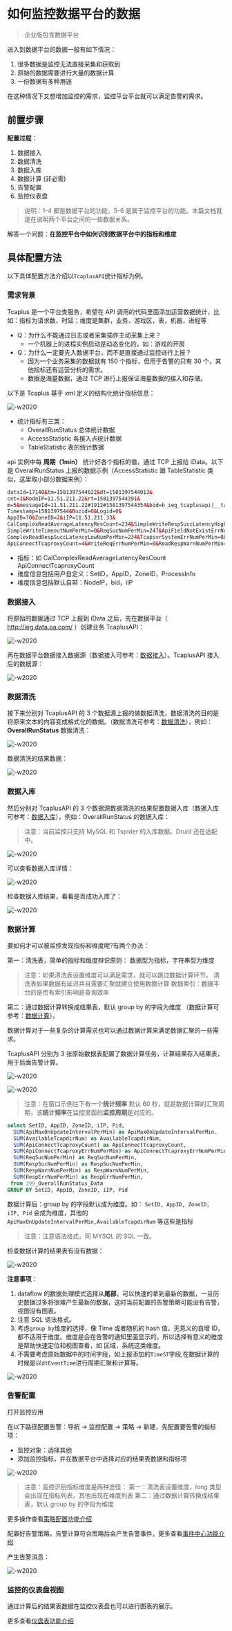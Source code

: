 # 如何监控数据平台的数据

> 企业版包含数据平台

进入到数据平台的数据一般有如下情况：

1. 很多数据是监控无法直接采集和获取到
2. 原始的数据需要进行大量的数据计算
3. 一份数据有多种用途

在这种情况下又想增加监控的需求，监控平台平台就可以满足告警的需求。

## 前置步骤

**配置过程**：

1. 数据接入
2. 数据清洗
3. 数据入库
4. 数据计算 (非必需)
5. 告警配置
6. 监控仪表盘

> 说明：1-4 都是数据平台的功能，5-6 是属于监控平台的功能。本篇文档就是在说明两个平台之间的一些数据关系。

解答一个问题：**在监控平台中如何识别数据平台中的指标和维度**

## 具体配置方法

以下具体配置方法介绍以`TcaplusAPI`统计指标为例。

### 需求背景

Tcaplus 是一个平台类服务，希望在 API 调用的代码里面添加运营数据统计，比如：指标为请求数，时延；维度是集群，业务，游戏区，表，机器，进程等

* Q：为什么不能通过日志或者采集插件主动采集上来？
    * 一个机器上的进程实例启动是动态变化的，如：游戏的开房
* Q：为什么一定要先入数据平台，而不是直接通过监控进行上报？
    * 因为一个业务采集的数据就有 150 个指标，但用于告警的只有 30 个，其他指标还有运营分析的需求。
    * 数据是海量数据，通过 TCP 进行上报保证海量数据的接入和存储。

以下是 Tcaplus 基于 xml 定义的结构化统计指标信息：

![-w2020](media/15816615915057.jpg)

* 统计指标有三类：
	* OverallRunStatus 总体统计数据
	* AccessStatistic 各接入点统计数据
	* TableStatistic 表的统计数据

api 实例中每 **周期（1min）** 统计好各个指标的值，通过 TCP 上报给 iData。以下是 OverallRunStatus 上报的数据示例（AccessStatistic 跟 TableStatistic 类似，这里取小部分数据来例）：

```html
dataId=17140&tm=1581397544622&dt=1581397544013&
cnt=1&NodeIP=11.51.211.22&rt=1581397544391&
m=5&messageId=11.51.211.22#1912#1581397544354&bid=b_ieg_tcaplusapi|__tablename=OverallRunStatus&
Timestamp=1581397544&Buzid=0&Logid=0&
AppID=70&ZoneID=2&iIP=11.51.211.33&
CalComplexReadAverageLatencyResCount=234&SimpleWriteRespSuccLatencyHighNumPerMin=0&SimpleWriteRespSuccLatencyCustomizedNumPerMin=0&
SimpleWriteTimeoutNumPerMin=0&ReqSucNumPerMin=247&ApiFieldNotExistErrNumPerMin=0&
ComplexReadRespSuccLatencyLowNumPerMin=234&TcapsvrSystemErrNumPerMin=0&WriteRespWarnNumPerMin=0&
ApiConnectTcaproxyCount=4&WriteReqErrNumPerMin=0&ReadRespWarnNumPerMin=0&
```

* 指标：如 CalComplexReadAverageLatencyResCount  ApiConnectTcaproxyCount
* 维度信息包括用户自定义：SetID，AppID，ZoneID，ProcessInfo
* 维度信息包括默认自带：NodeIP，bid，iIP

### 数据接入

将原始的数据通过 TCP 上报到 iData 之后，先在数据平台（ http://ieg.data.oa.com/ ）创建业务 TcaplusAPI：

![-w2020](media/15816617117290.jpg)

再在数据平台数据接入数据源（数据接入可参考：[数据接入](http://docs.bkdata.oa.com/tencent/fu-wu-gong-neng-jie-shao/shu-ju-ji-cheng/shu-ju-yuan-jie-ru/tglogjie-ru/jian-jie.html)）。TcaplusAPI 接入后的数据源：

![-w2020](media/15816617832838.jpg)

### 数据清洗

接下来分别对 TcaplusAPI 的 3 个数据源上报的做数据清洗，数据清洗的目的是将原来文本的内容变成格式化的数据。（数据清洗可参考：[数据清洗](http://docs.bkdata.oa.com/tencent/fu-wu-gong-neng-jie-shao/shu-ju-ji-cheng/shu-ju-qing-xi.html)），例如： **OverallRunStatus** 数据清洗：

![-w2020](media/15816618584419.jpg)

数据清洗的结果数据：

![-w2020](media/15816619194681.jpg)

### 数据入库

然后分别对 TcaplusAPI 的 3 个数据源数据清洗的结果配置数据入库（数据入库可参考：[数据入库](http://docs.bkdata.oa.com/tencent/fu-wu-gong-neng-jie-shao/shu-ju-ji-cheng/shu-ju-ru-ku.html)），例如：OverallRunStatus 的数据入库：

> 注意：当前监控只支持 MySQL 和 Tspider 的入库数据。Druid 还在适配中。

![-w2020](media/15816619757486.jpg)

可以查看数据入库详情：

![-w2020](media/15816620239404.jpg)

检查数据入库结果，看看是否成功入库了：

![-w2020](media/15816620879225.jpg)

### 数据计算

要如何才可以被监控发现指标和维度呢?有两个办法：

第一：清洗表，简单的指标和维度辩识原则： 数据型为指标，字符串型为维度

> 注意：如果清洗表设置维度可以满足需求，就可以跳过数据计算环节。
> 清洗表如果数据有延迟并且需要汇聚就建立使用数据计算
> 数据索引：数据平台的是否有索引影响是查询效率 


第二：通过数据计算转换成结果表，默认 group by 的字段为维度 （数据计算可参考：[数据计算](http://docs.bkdata.oa.com/tencent/fu-wu-gong-neng-jie-shao/shu-ju-kai-fa/bksqlhan-shu-ku/shi-shi-ji-suan.html)）。

数据计算对于一些复杂的计算需求也可以通过数据计算来满足数据汇聚的一些需求。

TcaplusAPI 分别为 3 张原始数据表配置了数据计算任务，计算结果存入结果表，用于后面告警计算。

![-w2020](media/15816621529712.jpg)

![-w2020](media/15816622131979.jpg)

> 注意：在窗口示例往下有一个**统计频率** 默认 60 秒，就是数据计算的汇聚周期，该**统计频率**在监控里面的**监控周期**是对应的。

```SQL
select SetID, AppID, ZoneID, iIP, Pid,
  SUM(ApiMaxOnUpdateIntervalPerMin) as ApiMaxOnUpdateIntervalPerMin,
  SUM(AvailableTcapdirNum) as AvailableTcapdirNum,
  SUM(ApiConnectTcaproxyCount) as ApiConnectTcaproxyCount,
  SUM(ApiConnectTcaproxyErrNumPerMin) as ApiConnectTcaproxyErrNumPerMin,
  SUM(ReqSucNumPerMin) as ReqSucNumPerMin,
  SUM(RespSucNumPerMin) as RespSucNumPerMin,
  SUM(RespWarnNumPerMin) as RespWarnNumPerMin,
  SUM(RespErrNumPerMin) as RespErrNumPerMin,
 from 399_OverallRunStatus_Data
GROUP BY SetID, AppID, ZoneID, iIP, Pid
```

数据计算后：group by 的字段默认成为维度。如： `SetID, AppID, ZoneID, iIP, Pid` 会成为维度，其他的 `ApiMaxOnUpdateIntervalPerMin,AvailableTcapdirNum` 等这些是指标

> 注意：注意语法格式，同 MYSQL 的 SQL 一致。

检查数据计算的结果表有没有数据：

![-w2020](media/15816623104340.jpg)

**注意事项**：

1. dataflow 的数据处理模式选择从**尾部**，可以快速的拿到最新的数据，一旦历史数据过多将很难产生最新的数据，这时当前配置的告警策略可能没有告警，视图没有图表。
2. 注意 SQL 语法格式。
3. 考虑`group by`维度的选择，像 Time 或者随机的 hash 值，无意义的自增 ID，都不适用于维度。维度是会在告警的通知里面显示的，所以选择有意义的维度是帮助快速定位和视图查看，如 区域，系统这类维度。
4. 不需要考虑原始数据中的时间字段，如上报添加的`TimeST`字段,在数据计算的时候是以`dtEventTime`进行周期汇聚和计算等。

![-w2020](media/15816691186957.jpg)

### 告警配置

打开监控应用

在以下路径配置告警：导航  →  监控配置  →  策略  →  新建，先配置要告警的指标项：

* 监控对象：选择其他
* 添加监控指标，并在数据平台中选择对应的结果表数据和指标项

![-w2020](media/15816692057602.jpg)

> 注意：监控识别指标维度是两种途径：
> 第一：清洗表设置维度，long 类型会出现在指标列表，其他出现在维度列表
> 第二：通过数据计算转换成结果表，默认 group by 的字段为维度

更多操作查看[策略配置功能介绍](../functions/conf/rules.md)

配置好告警策略，告警计算符合策略后会产生告警事件，更多查看[事件中心功能介绍](../functions/analyze/event.md)

产生告警消息：

![-w2020](media/15816844773497.jpg)

### 监控的仪表盘视图

通过计算后的结果表数据在监控仪表盘也可以进行图表的展示。

更多查看[仪盘表功能介绍](../functions/report/new_dashboard.md)


